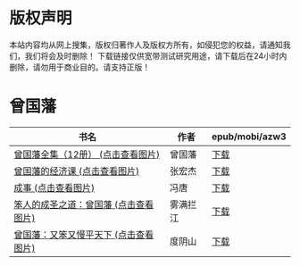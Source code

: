 # 版权声明

本站内容均从网上搜集，版权归著作人及版权方所有，如侵犯您的权益，请通知我们，我们将会及时删除！ 下载链接仅供宽带测试研究用途，请下载后在24小时内删除，请勿用于商业目的。请支持正版！

# 曾国藩

| 书名 | 作者 | epub/mobi/azw3 |
| --- | --- | --- |
| [曾国藩全集（12册） (点击查看图片)](https://www.dushupai.com/attachment/2024/06/08/b4fb937472702d89.jpg) | 曾国藩 | [下载](https://url89.ctfile.com/f/31084289-1357050778-80555d?p=8866) |
| [曾国藩的经济课 (点击查看图片)](https://www.dushupai.com/attachment/2024/06/08/b1b597eb23b47044.jpg) | 张宏杰 | [下载](https://url89.ctfile.com/f/31084289-1357049374-c7949f?p=8866) |
| [成事 (点击查看图片)](https://www.dushupai.com/attachment/2024/06/06/f98ac652aa3771e4.jpg) | 冯唐 | [下载](https://url89.ctfile.com/f/31084289-1357030726-a8c162?p=8866) |
| [笨人的成圣之道：曾国藩 (点击查看图片)](https://www.dushupai.com/attachment/2024/06/01/a829b88ae163eddc.jpg) | 雾满拦江 | [下载](https://url89.ctfile.com/f/31084289-1357006762-5532c5?p=8866) |
| [曾国藩：又笨又慢平天下 (点击查看图片)](https://www.dushupai.com/attachment/2024/06/01/e988af621f2fcc85.jpg) | 度阴山 | [下载](https://url89.ctfile.com/f/31084289-1357006087-c38b42?p=8866) |
